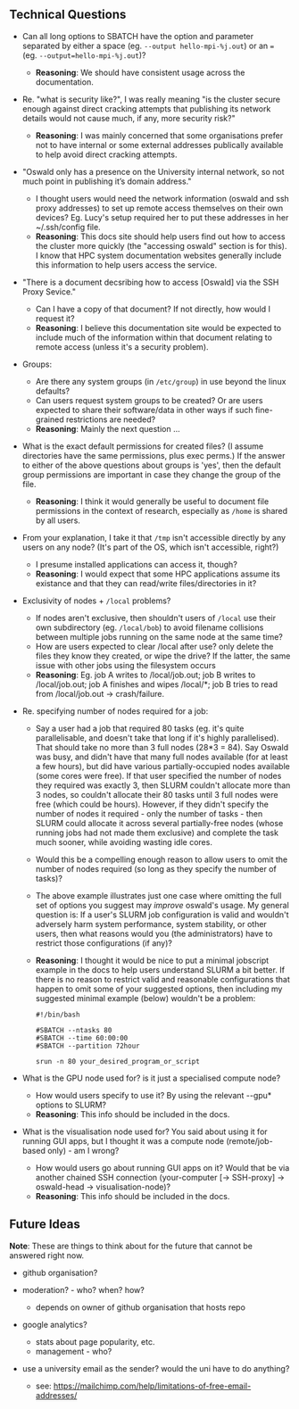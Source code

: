 ## Technical Questions

- Can all long options to SBATCH have the option and parameter separated by either a space (eg. `--output hello-mpi-%j.out`) or an `=` (eg. `--output=hello-mpi-%j.out`)?
  - **Reasoning**: We should have consistent usage across the documentation.

- Re. "what is security like?", I was really meaning "is the cluster secure enough against direct cracking attempts that publishing its network details would not cause much, if any, more security risk?"
  - **Reasoning**: I was mainly concerned that some organisations prefer not to have internal or some external addresses publically available to help avoid direct cracking attempts.

- "Oswald only has a presence on the University internal network, so not much point in publishing it’s domain address."
  - I thought users would need the network information (oswald and ssh proxy addresses) to set up remote access themselves on their own devices? Eg. Lucy's setup required her to put these addresses in her ~/.ssh/config file.
  - **Reasoning**: This docs site should help users find out how to access the cluster more quickly (the "accessing oswald" section is for this). I know that HPC system documentation websites generally include this information to help users access the service.

- "There is a document decsribing how to access \[Oswald\] via the SSH Proxy Sevice."
  - Can I have a copy of that document? If not directly, how would I request it?
  - **Reasoning**: I believe this documentation site would be expected to include much of the information within that document relating to remote access (unless it's a security problem).

- Groups:
  - Are there any system groups (in `/etc/group`) in use beyond the linux defaults?
  - Can users request system groups to be created? Or are users expected to share their software/data in other ways if such fine-grained restrictions are needed?
  - **Reasoning**: Mainly the next question ...

- What is the exact default permissions for created files? (I assume directories have the same permissions, plus exec perms.) If the answer to either of the above questions about groups is 'yes', then the default group permissions are important in case they change the group of the file.
  - **Reasoning**: I think it would generally be useful to document file permissions in the context of research, especially as `/home` is shared by all users.

- From your explanation, I take it that `/tmp` isn't accessible directly by any users on any node? (It's part of the OS, which isn't accessible, right?)
  - I presume installed applications can access it, though?
  - **Reasoning**: I would expect that some HPC applications assume its existance and that they can read/write files/directories in it?

- Exclusivity of nodes + `/local` problems?
  - If nodes aren't exclusive, then shouldn't users of `/local` use their own subdirectory (eg. `/local/bob`) to avoid filename collisions between multiple jobs running on the same node at the same time?
  - How are users expected to clear /local after use? only delete the files they know they created, or wipe the drive? If the latter, the same issue with other jobs using the filesystem occurs
  - **Reasoning**: Eg. job A writes to /local/job.out; job B writes to /local/job.out; job A finishes and wipes /local/*; job B tries to read from /local/job.out -> crash/failure.

- Re. specifying number of nodes required for a job:
  - Say a user had a job that required 80 tasks (eg. it's quite parallelisable, and doesn't take that long if it's highly parallelised). That should take no more than 3 full nodes (28*3 = 84). Say Oswald was busy, and didn't have that many full nodes available (for at least a few hours), but did have various partially-occupied nodes available (some cores were free). If that user specified the number of nodes they required was exactly 3, then SLURM couldn't allocate more than 3 nodes, so couldn't allocate their 80 tasks until 3 full nodes were free (which could be hours). However, if they didn't specify the number of nodes it required - only the number of tasks - then SLURM could allocate it across several partially-free nodes (whose running jobs had not made them exclusive) and complete the task much sooner, while avoiding wasting idle cores.
  - Would this be a compelling enough reason to allow users to omit the number of nodes required (so long as they specify the number of tasks)?
  - The above example illustrates just one case where omitting the full set of options you suggest may *improve* oswald's usage. My general question is: If a user's SLURM job configuration is valid and wouldn't adversely harm system performance, system stability, or other users, then what reasons would you (the administrators) have to restrict those configurations (if any)?
  - **Reasoning**: I thought it would be nice to put a minimal jobscript example in the docs to help users understand SLURM a bit better. If there is no reason to restrict valid and reasonable configurations that happen to omit some of your suggested options, then including my suggested minimal example (below) wouldn't be a problem:

    ```
    #!/bin/bash

    #SBATCH --ntasks 80
    #SBATCH --time 60:00:00
    #SBATCH --partition 72hour

    srun -n 80 your_desired_program_or_script
    ```

- What is the GPU node used for? is it just a specialised compute node?
  - How would users specify to use it? By using the relevant --gpu* options to SLURM?
  - **Reasoning**: This info should be included in the docs.

- What is the visualisation node used for? You said about using it for running GUI apps, but I thought it was a compute node (remote/job-based only) - am I wrong?
  - How would users go about running GUI apps on it? Would that be via another chained SSH connection (your-computer [-> SSH-proxy] -> oswald-head -> visualisation-node)?
  - **Reasoning**: This info should be included in the docs.

## Future Ideas

**Note**: These are things to think about for the future that cannot be answered right now.

- github organisation?
- moderation? - who? when? how?
  - depends on owner of github organisation that hosts repo

- google analytics?
  - stats about page popularity, etc.
  - management - who?

- use a university email as the sender? would the uni have to do anything?
  - see: https://mailchimp.com/help/limitations-of-free-email-addresses/
